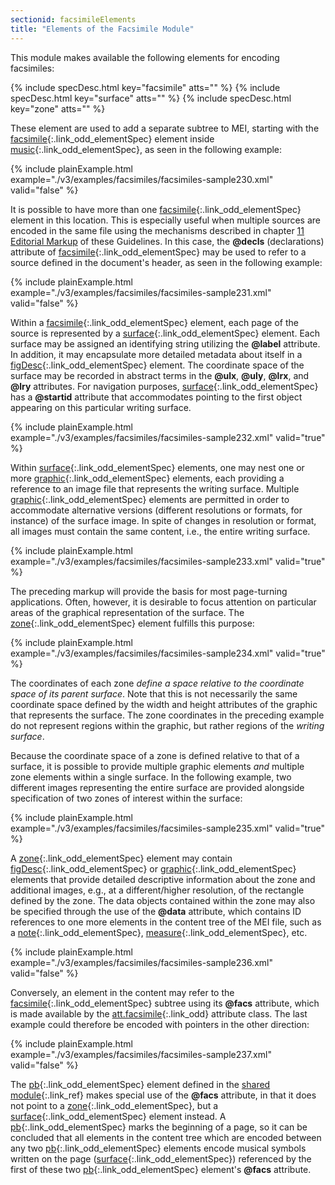 ```yaml
---
sectionid: facsimileElements
title: "Elements of the Facsimile Module"
---
```




This module makes available the following elements for encoding facsimiles:



{% include specDesc.html key="facsimile" atts="" %}
{% include specDesc.html key="surface" atts="" %}
{% include specDesc.html key="zone" atts="" %}



These element are used to add a separate subtree to MEI, starting with the [facsimile](/v3/elements/facsimile.html){:.link_odd_elementSpec} element inside [music](/v3/elements/music.html){:.link_odd_elementSpec}, as seen in the following
example:

{% include plainExample.html example="./v3/examples/facsimiles/facsimiles-sample230.xml" valid="false" %}


It is possible to have more than one [facsimile](/v3/elements/facsimile.html){:.link_odd_elementSpec} element in this
location. This is especially useful when multiple sources are encoded in the same
file using
the mechanisms described in chapter <a class="link_ptr" title="Editorial Markup" href="/v3/guidelines/editTrans.html">11 Editorial Markup</a> of these Guidelines. In this
case, the **@decls** (declarations) attribute of [facsimile](/v3/elements/facsimile.html){:.link_odd_elementSpec} may be
used to refer to a source defined in the document's header, as seen in the following
example:

{% include plainExample.html example="./v3/examples/facsimiles/facsimiles-sample231.xml" valid="false" %}


Within a [facsimile](/v3/elements/facsimile.html){:.link_odd_elementSpec} element, each page of the source is represented by a
[surface](/v3/elements/surface.html){:.link_odd_elementSpec} element. Each surface may be assigned an identifying string
utilizing the **@label** attribute. In addition, it may encapsulate more detailed
metadata about itself in a [figDesc](/v3/elements/figDesc.html){:.link_odd_elementSpec} element. The coordinate space of the
surface may be recorded in abstract terms in the **@ulx**, **@uly**,
**@lrx**, and **@lry** attributes. For navigation purposes, [surface](/v3/elements/surface.html){:.link_odd_elementSpec} has a **@startid** attribute that accommodates pointing to the first
object appearing on this particular writing surface.

{% include plainExample.html example="./v3/examples/facsimiles/facsimiles-sample232.xml" valid="true" %}


Within [surface](/v3/elements/surface.html){:.link_odd_elementSpec} elements, one may nest one or more [graphic](/v3/elements/graphic.html){:.link_odd_elementSpec} elements, each providing a reference to an image file that represents the
writing surface. Multiple [graphic](/v3/elements/graphic.html){:.link_odd_elementSpec} elements are permitted in order to
accommodate alternative versions (different resolutions or formats, for instance)
of the
surface image. In spite of changes in resolution or format, all images must contain
the same
content, i.e., the entire writing surface.

{% include plainExample.html example="./v3/examples/facsimiles/facsimiles-sample233.xml" valid="true" %}


The preceding markup will provide the basis for most page-turning applications. Often,
however, it is desirable to focus attention on particular areas of the graphical
representation of the surface. The [zone](/v3/elements/zone.html){:.link_odd_elementSpec} element fulfills this
purpose:

{% include plainExample.html example="./v3/examples/facsimiles/facsimiles-sample234.xml" valid="true" %}






The coordinates of each zone *define a space relative to the coordinate space of its
parent surface*. Note that this is not necessarily the same coordinate space defined
by the width and height attributes of the graphic that represents the surface. The
zone
coordinates in the preceding example do not represent regions within the graphic,
but rather
regions of the *writing surface*.


Because the coordinate space of a zone is defined relative to that of a surface, it
is
possible to provide multiple graphic elements *and* multiple zone elements within a
single surface. In the following example, two different images representing the entire
surface
are provided alongside specification of two zones of interest within the surface:

{% include plainExample.html example="./v3/examples/facsimiles/facsimiles-sample235.xml" valid="true" %}


A [zone](/v3/elements/zone.html){:.link_odd_elementSpec} element may contain [figDesc](/v3/elements/figDesc.html){:.link_odd_elementSpec} or [graphic](/v3/elements/graphic.html){:.link_odd_elementSpec} elements that provide detailed descriptive information about the
zone and additional images, e.g., at a different/higher resolution, of the rectangle
defined
by the zone. The data objects contained within the zone may also be specified through
the use
of the **@data** attribute, which contains ID references to one more elements in the
content tree of the MEI file, such as a [note](/v3/elements/note.html){:.link_odd_elementSpec}, [measure](/v3/elements/measure.html){:.link_odd_elementSpec}, etc.

{% include plainExample.html example="./v3/examples/facsimiles/facsimiles-sample236.xml" valid="false" %}


Conversely, an element in the content may refer to the [facsimile](/v3/elements/facsimile.html){:.link_odd_elementSpec}
subtree using its **@facs** attribute, which is made available by the [att.facsimile](/v3/attribute-classes/att.facsimile.html){:.link_odd} attribute class. The last example could therefore be
encoded with pointers in the other direction:

{% include plainExample.html example="./v3/examples/facsimiles/facsimiles-sample237.xml" valid="false" %}


The [pb](/v3/elements/pb.html){:.link_odd_elementSpec} element defined in the [shared module](/v3/guidelines/shared.html "Shared Elements, Models, and Attributes"){:.link_ref}
makes special use of the **@facs** attribute, in that it does not point to a [zone](/v3/elements/zone.html){:.link_odd_elementSpec}, but a [surface](/v3/elements/surface.html){:.link_odd_elementSpec} element instead. A [pb](/v3/elements/pb.html){:.link_odd_elementSpec} marks the beginning of a page, so it can be concluded that all elements
in the content tree which are encoded between any two [pb](/v3/elements/pb.html){:.link_odd_elementSpec} elements encode
musical symbols written on the page ([surface](/v3/elements/surface.html){:.link_odd_elementSpec}) referenced by the first of
these two [pb](/v3/elements/pb.html){:.link_odd_elementSpec} element's **@facs** attribute.


